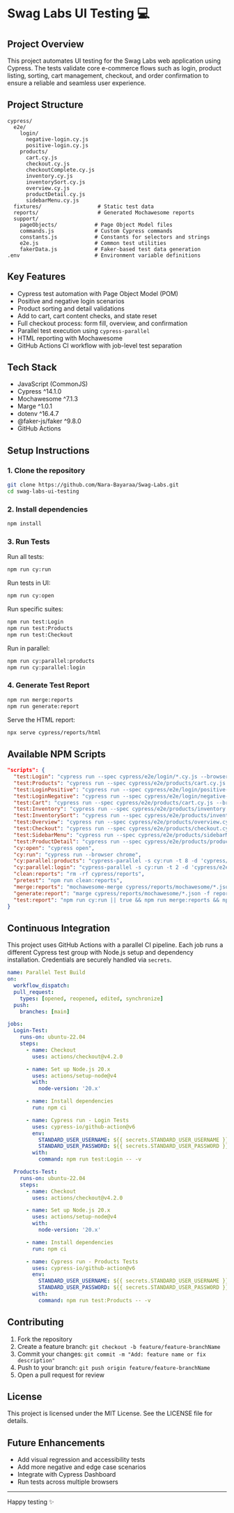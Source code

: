 # Swag Labs UI Testing 💻

## Project Overview

This project automates UI testing for the Swag Labs web application using Cypress. The tests validate core e-commerce flows such as login, product listing, sorting, cart management, checkout, and order confirmation to ensure a reliable and seamless user experience.

## Project Structure

```
cypress/
  e2e/
    login/
      negative-login.cy.js
      positive-login.cy.js
    products/
      cart.cy.js
      checkout.cy.js
      checkoutComplete.cy.js
      inventory.cy.js
      inventorySort.cy.js
      overview.cy.js
      productDetail.cy.js
      sidebarMenu.cy.js
  fixtures/                  # Static test data
  reports/                   # Generated Mochawesome reports
  support/
    pageObjects/            # Page Object Model files
    commands.js             # Custom Cypress commands
    constants.js            # Constants for selectors and strings
    e2e.js                  # Common test utilities
    fakerData.js            # Faker-based test data generation
.env                        # Environment variable definitions
```

## Key Features

* Cypress test automation with Page Object Model (POM)
* Positive and negative login scenarios
* Product sorting and detail validations
* Add to cart, cart content checks, and state reset
* Full checkout process: form fill, overview, and confirmation
* Parallel test execution using `cypress-parallel`
* HTML reporting with Mochawesome
* GitHub Actions CI workflow with job-level test separation

## Tech Stack

* JavaScript (CommonJS)
* Cypress ^14.1.0
* Mochawesome ^7.1.3
* Marge ^1.0.1
* dotenv ^16.4.7
* @faker-js/faker ^9.8.0
* GitHub Actions

## Setup Instructions

### 1. Clone the repository

```bash
git clone https://github.com/Nara-Bayaraa/Swag-Labs.git
cd swag-labs-ui-testing
```

### 2. Install dependencies

```bash
npm install
```

### 3. Run Tests

Run all tests:

```bash
npm run cy:run
```

Run tests in UI:

```bash
npm run cy:open
```

Run specific suites:

```bash
npm run test:Login
npm run test:Products
npm run test:Checkout
```

Run in parallel:

```bash
npm run cy:parallel:products
npm run cy:parallel:login
```

### 4. Generate Test Report

```bash
npm run merge:reports
npm run generate:report
```

Serve the HTML report:

```bash
npx serve cypress/reports/html
```

## Available NPM Scripts

```json
"scripts": {
  "test:Login": "cypress run --spec cypress/e2e/login/*.cy.js --browser chrome",
  "test:Products": "cypress run --spec cypress/e2e/products/cart.cy.js --browser chrome",
  "test:LoginPositive": "cypress run --spec cypress/e2e/login/positive-login.cy.js --browser chrome",
  "test:LoginNegative": "cypress run --spec cypress/e2e/login/negative-login.cy.js --browser chrome",
  "test:Cart": "cypress run --spec cypress/e2e/products/cart.cy.js --browser chrome",
  "test:Inventory": "cypress run --spec cypress/e2e/products/inventory.cy.js --browser chrome",
  "test:InventorySort": "cypress run --spec cypress/e2e/products/inventorySort.cy.js --browser chrome",
  "test:Overview": "cypress run --spec cypress/e2e/products/overview.cy.js --browser chrome",
  "test:Checkout": "cypress run --spec cypress/e2e/products/checkout.cy.js --browser chrome",
  "test:SidebarMenu": "cypress run --spec cypress/e2e/products/sidebarMenu.cy.js --browser chrome",
  "test:ProductDetail": "cypress run --spec cypress/e2e/products/productDetail.cy.js --browser chrome",
  "cy:open": "cypress open",
  "cy:run": "cypress run --browser chrome",
  "cy:parallel:products": "cypress-parallel -s cy:run -t 8 -d 'cypress/e2e/products/**/*.cy.js' -e '**/*.DS_Store'",
  "cy:parallel:login": "cypress-parallel -s cy:run -t 2 -d 'cypress/e2e/login/**/*.cy.js' -e '**/*.DS_Store'",
  "clean:reports": "rm -rf cypress/reports",
  "pretest": "npm run clean:reports",
  "merge:reports": "mochawesome-merge cypress/reports/mochawesome/*.json > cypress/reports/mochawesome.json",
  "generate:report": "marge cypress/reports/mochawesome/*.json -f report -o cypress/reports/html",
  "test:report": "npm run cy:run || true && npm run merge:reports && npm run generate:report"
}
```

## Continuous Integration

This project uses GitHub Actions with a parallel CI pipeline. Each job runs a different Cypress test group with Node.js setup and dependency installation. Credentials are securely handled via `secrets`.

```yaml
name: Parallel Test Build
on:
  workflow_dispatch:
  pull_request:
    types: [opened, reopened, edited, synchronize]
  push:
    branches: [main]

jobs:
  Login-Test:
    runs-on: ubuntu-22.04
    steps:
      - name: Checkout
        uses: actions/checkout@v4.2.0

      - name: Set up Node.js 20.x
        uses: actions/setup-node@v4
        with:
          node-version: '20.x'

      - name: Install dependencies
        run: npm ci

      - name: Cypress run - Login Tests
        uses: cypress-io/github-action@v6
        env:
          STANDARD_USER_USERNAME: ${{ secrets.STANDARD_USER_USERNAME }}
          STANDARD_USER_PASSWORD: ${{ secrets.STANDARD_USER_PASSWORD }}
        with:
          command: npm run test:Login -- -v

  Products-Test:
    runs-on: ubuntu-22.04
    steps:
      - name: Checkout
        uses: actions/checkout@v4.2.0

      - name: Set up Node.js 20.x
        uses: actions/setup-node@v4
        with:
          node-version: '20.x'

      - name: Install dependencies
        run: npm ci

      - name: Cypress run - Products Tests
        uses: cypress-io/github-action@v6
        env:
          STANDARD_USER_USERNAME: ${{ secrets.STANDARD_USER_USERNAME }}
          STANDARD_USER_PASSWORD: ${{ secrets.STANDARD_USER_PASSWORD }}
        with:
          command: npm run test:Products -- -v
```

## Contributing

1. Fork the repository
2. Create a feature branch: `git checkout -b feature/feature-branchName`
3. Commit your changes: `git commit -m "Add: feature name or fix description"`
4. Push to your branch: `git push origin feature/feature-branchName`
5. Open a pull request for review

## License

This project is licensed under the MIT License. See the LICENSE file for details.

## Future Enhancements

* Add visual regression and accessibility tests
* Add more negative and edge case scenarios
* Integrate with Cypress Dashboard
* Run tests across multiple browsers

---

Happy testing ✨

